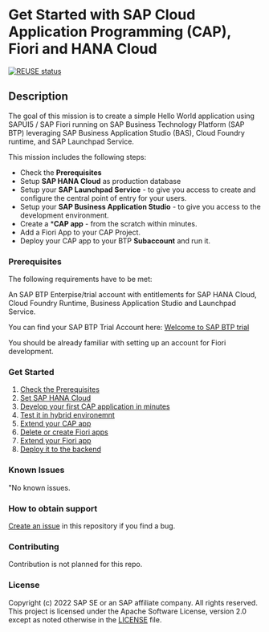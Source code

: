 # Get Started with SAP Cloud Application Programming (CAP), Fiori and HANA Cloud

[![REUSE status](https://api.reuse.software/badge/github.com/SAP-samples/btp-dc-samples)](https://api.reuse.software/info/github.com/SAP-samples/btp-dc-samples)

## Description
The goal of this mission is to create a simple Hello World application using SAPUI5 / SAP Fiori running on SAP Business Technology Platform (SAP BTP) leveraging SAP Business Application Studio (BAS), Cloud Foundry runtime, and SAP Launchpad Service.

This mission includes the following steps:

* Check the  **Prerequisites** 
* Setup **SAP HANA Cloud** as production database
* Setup your **SAP Launchpad Service** - to give you access to create and configure the central point of entry for your users.
* Setup your **SAP Business Application Studio** - to give you access to the development environment. 
* Create a ***CAP app** - from the scratch within minutes.
* Add a Fiori App to your CAP Project.
* Deploy your CAP app to your BTP **Subaccount** and run it.
 

### Prerequisites

The following requirements have to be met: 

An SAP BTP Enterpise/trial account with entitlements for SAP HANA Cloud, Cloud Foundry Runtime, Business Application Studio and Launchpad Service.

You can find  your SAP BTP Trial Account here: [Welcome to SAP BTP trial](https://cockpit.hanatrial.ondemand.com/trial/#/home/trial)

You should be already familiar with setting up an account for Fiori development.

### Get Started

1. [Check the Prerequisites](docs/pages/bookshop/1_1_prerequisites.md)
2. [Set SAP HANA Cloud](docs/pages/bookshop/1_3_setup_hana.md) 
3. [Develop your first CAP application in minutes](docs/pages/bookshop/2_1_fast_cap_fiori.md)
4. [Test it in hybrid environemnt](docs/pages/bookshop/2_2_test_hybrid.md)
5. [Extend your CAP app](docs/pages/bookshop/3_1_extend_bookshop.md)
6. [Delete or create Fiori apps](docs/pages/bookshop/3_2_create_fiori_app.md)
7. [Extend your Fiori app](docs/pages/bookshop/3_3_extend_fiori.md)
8. [Deploy it to the backend](docs/pages/bookshop/4_deploy_book.md)
 

### Known Issues
"No known issues.

### How to obtain support
[Create an issue](https://github.com/SAP-samples/btp-dc-samples/issues) in this repository if you find a bug.

### Contributing
Contribution is not planned for this repo.

### License
Copyright (c) 2022 SAP SE or an SAP affiliate company. All rights reserved. This project is licensed under the Apache Software License, version 2.0 except as noted otherwise in the [LICENSE](LICENSE) file.
